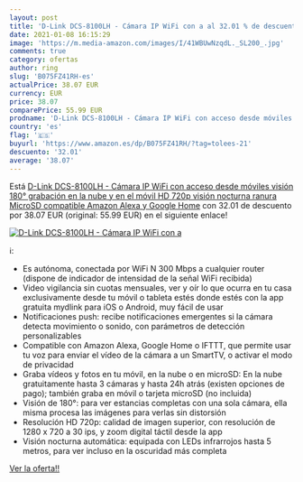 ```yaml
---
layout: post
title: 'D-Link DCS-8100LH - Cámara IP WiFi con a al 32.01 % de descuento'
date: 2021-01-08 16:15:29
image: 'https://m.media-amazon.com/images/I/41WBUwNzqdL._SL200_.jpg'
comments: true
category: ofertas
author: ring
slug: 'B075FZ41RH-es'
actualPrice: 38.07 EUR
currency: EUR
price: 38.07
comparePrice: 55.99 EUR
prodname: 'D-Link DCS-8100LH - Cámara IP WiFi con acceso desde móviles  visión 180°  grabación en la nube y en el móvil  HD 720p  visión nocturna  ranura MicroSD  compatible Amazon Alexa y Google Home'
country: 'es'
flag: '🇪🇸'
buyurl: 'https://www.amazon.es/dp/B075FZ41RH/?tag=tolees-21'
descuento: '32.01'
average: '38.07'
---
```


Está [D-Link DCS-8100LH - Cámara IP WiFi con acceso desde móviles  visión 180°  grabación en la nube y en el móvil  HD 720p  visión nocturna  ranura MicroSD  compatible Amazon Alexa y Google Home](https://www.amazon.es/dp/B075FZ41RH/?tag=tolees-21) con 32.01 de descuento por 38.07 EUR (original: 55.99 EUR) en el siguiente enlace!

[![D-Link DCS-8100LH - Cámara IP WiFi con a](https://m.media-amazon.com/images/I/41WBUwNzqdL._SL200_.jpg)](https://www.amazon.es/dp/B075FZ41RH/?tag=tolees-21)

ℹ️:

- Es autónoma, conectada por WiFi N 300 Mbps a cualquier router (dispone de indicador de intensidad de la señal WiFi recibida)
- Video vigilancia sin cuotas mensuales, ver y oír lo que ocurra en tu casa exclusivamente desde tu móvil o tableta estés donde estés con la app gratuita mydlink para iOS o Android, muy fácil de usar
- Notificaciones push: recibe notificaciones emergentes si la cámara detecta movimiento o sonido, con parámetros de detección personalizables
- Compatible con Amazon Alexa, Google Home o IFTTT, que permite usar tu voz para enviar el vídeo de la cámara a un SmartTV, o activar el modo de privacidad
- Graba vídeos y fotos en tu móvil, en la nube o en microSD: En la nube gratuitamente hasta 3 cámaras y hasta 24h atrás (existen opciones de pago); también graba en móvil o tarjeta microSD (no incluida)
- Visión de 180°: para ver estancias completas con una sola cámara, ella misma procesa las imágenes para verlas sin distorsión
- Resolución HD 720p: calidad de imagen superior, con resolución de 1280 x 720 a 30 ips, y zoom digital táctil desde la app
- Visión nocturna automática: equipada con LEDs infrarrojos hasta 5 metros, para ver incluso en la oscuridad más completa

[Ver la oferta!!](https://www.amazon.es/dp/B075FZ41RH/?tag=tolees-21)
